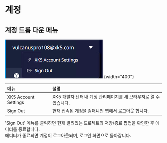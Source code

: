 # 계정


## 계정 드롭 다운 메뉴

![](media/images/CompanionApp-Account.png) {width="400"}

| **메뉴**               | **설명**                                   |
|:---------------------|:-----------------------------------------|
| XK5 Account Settings | XK5 개발자 센터 내 계정 관리페이지를 새 브라우저로 열 수 있습니다. |
| Sign Out             | 현재 접속된 계정을 컴패니언 앱에서 로그아웃 합니다.            |

'Sign Out' 메뉴를 클릭하면 현재 열려있는 프로젝트의 저장/종료 팝업을 확인한 후 에디터를 종료합니다.  
에디터가 종료되면 계정이 로그아웃되며, 로그인 화면으로 돌아갑니다.